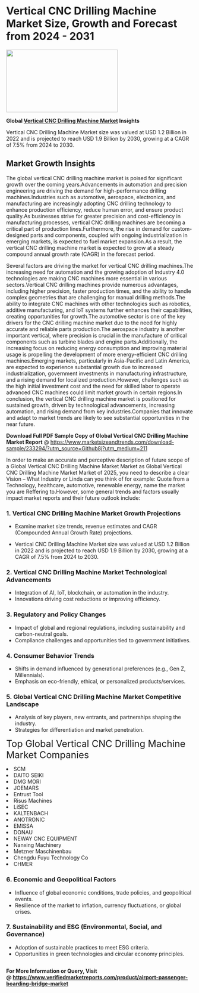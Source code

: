 <H1>Vertical CNC Drilling Machine Market Size, Growth and Forecast from 2024 - 2031</H1><img class="aligncenter size-medium wp-image-584254" src="https://thirdeyenews.in/wp-content/uploads/2024/09/Global-Market-Research-300x168.jpeg" alt="" width="300" height="168" /><p><strong>Global&nbsp;<a href="https://www.marketsizeandtrends.com/download-sample/233294/?utm_source=Github8j?utm_medium=211">Vertical CNC Drilling Machine Market</a> Insights</strong></p><p>Vertical CNC Drilling Machine Market size was valued at USD 1.2 Billion in 2022 and is projected to reach USD 1.9 Billion by 2030, growing at a CAGR of 7.5% from 2024 to 2030.</p><p><h2>Market Growth Insights</h2> <p>The global vertical CNC drilling machine market is poised for significant growth over the coming years.Advancements in automation and precision engineering are driving the demand for high-performance drilling machines.Industries such as automotive, aerospace, electronics, and manufacturing are increasingly adopting CNC drilling technology to enhance production efficiency, reduce human error, and ensure product quality.As businesses strive for greater precision and cost-efficiency in manufacturing processes, vertical CNC drilling machines are becoming a critical part of production lines.Furthermore, the rise in demand for custom-designed parts and components, coupled with ongoing industrialization in emerging markets, is expected to fuel market expansion.As a result, the vertical CNC drilling machine market is expected to grow at a steady compound annual growth rate (CAGR) in the forecast period.</p> <p>Several factors are driving the market for vertical CNC drilling machines.The increasing need for automation and the growing adoption of Industry 4.0 technologies are making CNC machines more essential in various sectors.Vertical CNC drilling machines provide numerous advantages, including higher precision, faster production times, and the ability to handle complex geometries that are challenging for manual drilling methods.The ability to integrate CNC machines with other technologies such as robotics, additive manufacturing, and IoT systems further enhances their capabilities, creating opportunities for growth.The automotive sector is one of the key drivers for the CNC drilling machine market due to the need for highly accurate and reliable parts production.The aerospace industry is another important vertical, where precision is crucial in the manufacture of critical components such as turbine blades and engine parts.Additionally, the increasing focus on reducing energy consumption and improving material usage is propelling the development of more energy-efficient CNC drilling machines.Emerging markets, particularly in Asia-Pacific and Latin America, are expected to experience substantial growth due to increased industrialization, government investments in manufacturing infrastructure, and a rising demand for localized production.However, challenges such as the high initial investment cost and the need for skilled labor to operate advanced CNC machines could limit market growth in certain regions.In conclusion, the vertical CNC drilling machine market is positioned for sustained growth, driven by technological advancements, increasing automation, and rising demand from key industries.Companies that innovate and adapt to market trends are likely to see substantial opportunities in the near future.</p><p><span class=""><strong>Download Full PDF Sample Copy of Global Vertical CNC Drilling Machine Market Report</strong> @ <a href="https://www.marketsizeandtrends.com/download-sample/233294/?utm_source=Github8j?utm_medium=211" target="_blank">https://www.marketsizeandtrends.com/download-sample/233294/?utm_source=Github8j?utm_medium=211</a></span></p><p>In order to make an accurate and perceptive description of future scope of a Global&nbsp;Vertical CNC Drilling Machine Market Market as Global&nbsp;Vertical CNC Drilling Machine Market Market of 2025, you need to describe a clear Vision &ndash; What Industry or Linda can you think of for example: Quote from a Technology, healthcare, automotive, renewable energy, name the market you are Reffering to.However, some general trends and factors usually impact market reports and their future outlook include:</p><h3>1.&nbsp;<strong>Vertical CNC Drilling Machine Market Growth Projections</strong></h3><ul><li>Examine market size trends, revenue estimates and CAGR (Compounded Annual Growth Rate) projections.</li><li><p>Vertical CNC Drilling Machine Market size was valued at USD 1.2 Billion in 2022 and is projected to reach USD 1.9 Billion by 2030, growing at a CAGR of 7.5% from 2024 to 2030.</p></li></ul><h3>2.&nbsp;<strong>Vertical CNC Drilling Machine Market Technological Advancements</strong></h3><ul><li>Integration of AI, IoT, blockchain, or automation in the industry.</li><li>Innovations driving cost reductions or improving efficiency.</li></ul><h3>3.&nbsp;<strong>Regulatory and Policy Changes</strong></h3><ul><li>Impact of global and regional regulations, including sustainability and carbon-neutral goals.</li><li>Compliance challenges and opportunities tied to government initiatives.</li></ul><h3>4.&nbsp;<strong>Consumer Behavior Trends</strong></h3><ul><li>Shifts in demand influenced by generational preferences (e.g., Gen Z, Millennials).</li><li>Emphasis on eco-friendly, ethical, or personalized products/services.</li></ul><h3>5.&nbsp;<strong>Global Vertical CNC Drilling Machine Market Competitive Landscape</strong></h3><ul><li>Analysis of key players, new entrants, and partnerships shaping the industry.</li><li>Strategies for differentiation and market penetration.</li></ul><p data-pm-slice="1 1 []"><span style="color: inherit; font-family: inherit; font-size: 25px;">Top Global Vertical CNC Drilling Machine Market Companies</span></p><div class="" data-test-id=""><p><li>SCM</li><li> DAITO SEIKI</li><li> DMG MORI</li><li> JOEMARS</li><li> Entrust Tool</li><li> Risus Machines</li><li> LiSEC</li><li> KALTENBACH</li><li> ANOTRONIC</li><li> EMISSA</li><li> DONAU</li><li> NEWAY CNC EQUIPMENT</li><li> Nanxing Machinery</li><li> Metzner Maschinenbau</li><li> Chengdu Fuyu Technology Co</li><li> CHMER</li></p></div><h3>6.&nbsp;<strong>Economic and Geopolitical Factors</strong></h3><ul><li>Influence of global economic conditions, trade policies, and geopolitical events.</li><li>Resilience of the market to inflation, currency fluctuations, or global crises.</li></ul><h3>7.&nbsp;<strong>Sustainability and ESG (Environmental, Social, and Governance)</strong></h3><ul><li>Adoption of sustainable practices to meet ESG criteria.</li><li>Opportunities in green technologies and circular economy principles.</li></ul><h2><strong style="font-size: 14px;">For More Information or Query, Visit @&nbsp;</strong><a style="background-color: #ffffff; font-size: 14px;" href="https://www.marketsizeandtrends.com/report/vertical-cnc-drilling-machine-market/" target="_blank">https://www.verifiedmarketreports.com/product/airport-passenger-boarding-bridge-market</a></h2>